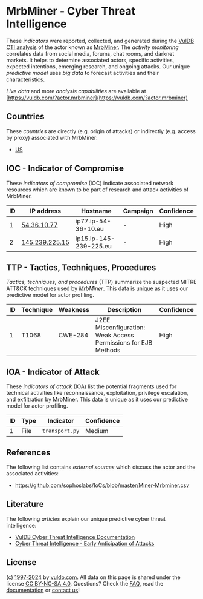 # MrbMiner - Cyber Threat Intelligence

These _indicators_ were reported, collected, and generated during the [VulDB CTI analysis](https://vuldb.com/?kb.cti) of the actor known as [MrbMiner](https://vuldb.com/?actor.mrbminer). The _activity monitoring_ correlates data from social media, forums, chat rooms, and darknet markets. It helps to determine associated actors, specific activities, expected intentions, emerging research, and ongoing attacks. Our unique _predictive model_ uses _big data_ to forecast activities and their characteristics.

_Live data_ and more _analysis capabilities_ are available at [https://vuldb.com/?actor.mrbminer](https://vuldb.com/?actor.mrbminer)

## Countries

These _countries_ are directly (e.g. origin of attacks) or indirectly (e.g. access by proxy) associated with MrbMiner:

* [US](https://vuldb.com/?country.us)

## IOC - Indicator of Compromise

These _indicators of compromise_ (IOC) indicate associated network resources which are known to be part of research and attack activities of MrbMiner.

ID | IP address | Hostname | Campaign | Confidence
-- | ---------- | -------- | -------- | ----------
1 | [54.36.10.77](https://vuldb.com/?ip.54.36.10.77) | ip77.ip-54-36-10.eu | - | High
2 | [145.239.225.15](https://vuldb.com/?ip.145.239.225.15) | ip15.ip-145-239-225.eu | - | High

## TTP - Tactics, Techniques, Procedures

_Tactics, techniques, and procedures_ (TTP) summarize the suspected MITRE ATT&CK techniques used by _MrbMiner_. This data is unique as it uses our predictive model for actor profiling.

ID | Technique | Weakness | Description | Confidence
-- | --------- | -------- | ----------- | ----------
1 | T1068 | CWE-284 | J2EE Misconfiguration: Weak Access Permissions for EJB Methods | High

## IOA - Indicator of Attack

These _indicators of attack_ (IOA) list the potential fragments used for technical activities like reconnaissance, exploitation, privilege escalation, and exfiltration by MrbMiner. This data is unique as it uses our predictive model for actor profiling.

ID | Type | Indicator | Confidence
-- | ---- | --------- | ----------
1 | File | `transport.py` | Medium

## References

The following list contains _external sources_ which discuss the actor and the associated activities:

* https://github.com/sophoslabs/IoCs/blob/master/Miner-Mrbminer.csv

## Literature

The following _articles_ explain our unique predictive cyber threat intelligence:

* [VulDB Cyber Threat Intelligence Documentation](https://vuldb.com/?kb.cti)
* [Cyber Threat Intelligence - Early Anticipation of Attacks](https://www.scip.ch/en/?labs.20201022)

## License

(c) [1997-2024](https://vuldb.com/?kb.changelog) by [vuldb.com](https://vuldb.com/?kb.about). All data on this page is shared under the license [CC BY-NC-SA 4.0](https://creativecommons.org/licenses/by-nc-sa/4.0/). Questions? Check the [FAQ](https://vuldb.com/?kb.faq), read the [documentation](https://vuldb.com/?kb) or [contact us](https://vuldb.com/?contact)!

